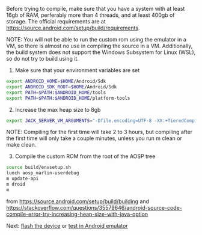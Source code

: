 Before trying to compile, make sure that you have a system with at least 16gb of RAM, perferably more than 4 threads, and at least 400gb of storage. The official requirements are at https://source.android.com/setup/build/requirements.

NOTE: You will not be able to run the custom rom using the emulator in a VM, so there is almost no use in compiling the source in a VM. Additionally, the build system does not support the Windows Subsystem for Linux (WSL), so do not try to build using it.

1. Make sure that your environment variables are set
```bash
export ANDROID_HOME=$HOME/Android/Sdk
export ANDROID_SDK_ROOT=$HOME/Android/Sdk
export PATH=$PATH:$ANDROID_HOME/tools
export PATH=$PATH:$ANDROID_HOME/platform-tools
```

2. Increase the max heap size to 8gb
```bash
export JACK_SERVER_VM_ARGUMENTS="-Dfile.encoding=UTF-8 -XX:+TieredCompilation -Xmx8g"
```

NOTE: Compiling for the first time will take 2 to 3 hours, but compiling after the first time will only take a couple minutes, unless you run m clean or make clean.

3. Compile the custom ROM from the root of the AOSP tree
```bash
source build/envsetup.sh
lunch aosp_marlin-userdebug
m update-api
m droid
m
```
  
from https://source.android.com/setup/build/building and https://stackoverflow.com/questions/35579646/android-source-code-compile-error-try-increasing-heap-size-with-java-option

Next: [flash the device](https://github.com/ksefcovic/CYBR4580/blob/master/DeviceSetUp.md) or [test in Android emulator](https://github.com/ksefcovic/CYBR4580/blob/master/RunAndroidEmulator.md)

